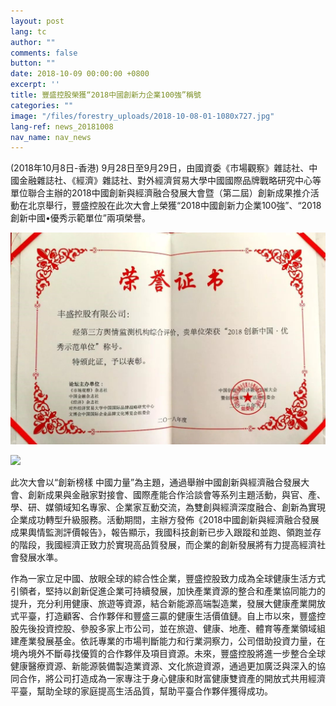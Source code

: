 ```yaml
---
layout: post
lang: tc
author: ""
comments: false
button: ""
date: 2018-10-09 00:00:00 +0800
excerpt: ''
title: 豐盛控股榮獲“2018中國創新力企業100強”稱號 
categories: ""
image: "/files/forestry_uploads/2018-10-08-01-1080x727.jpg"
lang-ref: news_20181008
nav_name: nav_news
---
```


(2018年10月8日-香港) 9月28日至9月29日，由國資委《市場觀察》雜誌社、中國金融雜誌社、《經濟》雜誌社、對外經濟貿易大學中國國際品牌戰略研究中心等單位聯合主辦的2018中國創新與經濟融合發展大會暨（第二屆）創新成果推介活動在北京舉行，豐盛控股在此次大會上榮獲“2018中國創新力企業100強”、“2018創新中國•優秀示範單位”兩項榮譽。

![](/files/forestry_uploads/2018-10-08-01-1080x727.jpg)

![](/files/forestry_uploads/2018-10-08-01-1080x742.jpg)

此次大會以“創新榜樣 中國力量”為主題，通過舉辦中國創新與經濟融合發展大會、創新成果與金融家對接會、國際產能合作洽談會等系列主題活動，與官、產、學、研、媒領域知名專家、企業家互動交流，為雙創與經濟深度融合、創新為實現企業成功轉型升級服務。活動期間，主辦方發佈《2018中國創新與經濟融合發展成果輿情監測評價報告》，報告顯示，我國科技創新已步入跟蹤和並跑、領跑並存的階段，我國經濟正致力於實現高品質發展，而企業的創新發展將有力提高經濟社會發展水準。	

作為一家立足中國、放眼全球的綜合性企業，豐盛控股致力成為全球健康生活方式引領者，堅持以創新促進企業可持續發展，加快產業資源的整合和產業協同能力的提升，充分利用健康、旅遊等資源，結合新能源高端製造業，發展大健康產業開放式平臺，打造顧客、合作夥伴和豐盛三贏的健康生活價值鏈。自上市以來，豐盛控股先後投資控股、參股多家上市公司，並在旅遊、健康、地產、體育等產業領域組建產業發展基金。依託專業的市場判斷能力和行業洞察力，公司借助投資力量，在境內境外不斷尋找優質的合作夥伴及項目資源。未來，豐盛控股將進一步整合全球健康醫療資源、新能源裝備製造業資源、文化旅遊資源，通過更加廣泛與深入的協同合作，將公司打造成為一家專注于身心健康和財富健康雙資產的開放式共用經濟平臺，幫助全球的家庭提高生活品質，幫助平臺合作夥伴獲得成功。

